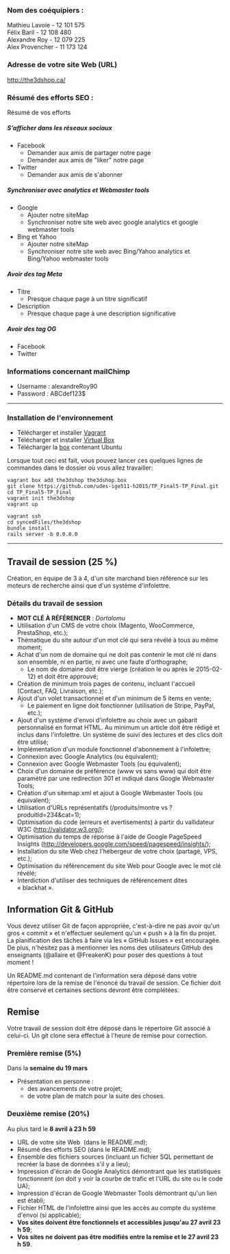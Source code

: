 ### Nom des coéquipiers :
Mathieu Lavoie - 12 101 575  
Félix Baril - 12 108 480  
Alexandre Roy - 12 079 225  
Alex Provencher - 11 173 124  

### Adresse de votre site Web (URL)

http://the3dshop.ca/

### Résumé des efforts SEO :

Résumé de vos efforts

##### S'afficher dans les réseaux sociaux

* Facebook
	* Demander aux amis de partager notre page
	* Demander aux amis de "liker" notre page
* Twitter
	* Demander aux amis de s'abonner

##### Synchroniser avec analytics et Webmaster tools

* Google
	* Ajouter notre siteMap
	* Synchroniser notre site web avec google analytics et google webmaster tools
* Bing et Yahoo
	* Ajouter notre siteMap
	* Synchroniser notre site web avec Bing/Yahoo analytics et Bing/Yahoo webmaster tools

##### Avoir des tag Meta 

* Titre
	* Presque chaque page à un titre significatif
* Description
	* Presque chaque page à une description significative

##### Avoir des tag OG

* Facebook
* Twitter

### Informations concernant mailChimp

* Username : alexandreRoy90
* Password : ABCdef123$
	

---

### Installation de l'environnement

* Télécharger et installer [Vagrant](https://www.vagrantup.com/)
* Télécharger et installer [Virtual Box](https://www.virtualbox.org/)
* Télécharger la [box](https://drive.google.com/file/d/0B-nuwSqBCh4HanR4dmR1VU9fYm8/view?usp=sharing) contenant Ubuntu

Lorsque tout ceci est fait, vous pouvez lancer ces quelques lignes de commandes dans le dossier où vous allez travailler:

```
vagrant box add the3dshop the3dshop.box
git clone https://github.com/udes-ige511-h2015/TP_Final5-TP_Final.git  
cd TP_Final5-TP_Final
vagrant init the3dshop
vagrant up

vagrant ssh
cd syncedFiles/the3dshop
bundle install
rails server -b 0.0.0.0
```

---

## Travail de session (25 %)

Création, en équipe de 3 à 4, d'un site marchand bien référencé sur les moteurs de recherche ainsi que d'un système d'infolettre.

### Détails du travail de session
* __MOT CLÉ À RÉFÉRENCER__ : _Dortalomu_
* Utilisation d'un CMS de votre choix (Magento, WooCommerce, PrestaShop, etc.);
* Thématique du site autour d'un mot clé qui sera révélé à tous au même moment;
* Achat d'un nom de domaine qui ne doit pas contenir le mot clé ni dans son ensemble, ni en partie, ni avec une faute d'orthographe;
	* Le nom de domaine doit être vierge (création le ou après le 2015-02-12) et doit être approuvé;
* Création de minimum trois pages de contenu, incluant l'accueil (Contact, FAQ, Livraison, etc.);
* Ajout d'un volet transactionnel et d'un minimum de 5 items en vente;
	* Le paiement en ligne doit fonctionner (utilisation de Stripe, PayPal, etc.);
* Ajout d'un système d'envoi d'infolettre au choix avec un gabarit personnalisé en format HTML. Au minimum un article doit être rédigé et inclus dans l'infolettre. Un système de suivi des lectures et des clics doit être utilisé;
* Implémentation d'un module fonctionnel d'abonnement à l'infolettre;
* Connexion avec Google Analytics (ou équivalent);
* Connexion avec Google Webmaster Tools (ou équivalent);
* Choix d'un domaine de préférence (www vs sans www) qui doit être paramétré par une redirection 301 et indiqué dans Google Webmaster Tools;
* Création d'un sitemap.xml et ajout à Google Webmaster Tools (ou équivalent);
* Utilisation d'URLs représentatifs (/produits/montre vs ?produitId=234&cat=1);
* Optimisation du code (erreurs et avertisements) à partir du vallidateur W3C (http://validator.w3.org/);
* Optimisation du temps de réponse à l'aide de Google PageSpeed Insights (http://developers.google.com/speed/pagespeed/insights/);
* Installation du site Web chez l'hébergeur de votre choix (partagé, VPS, etc.);
* Optimisation du référencement du site Web pour Google avec le mot clé révélé;
* Interdiction d'utiliser des techniques de référencement dites « blackhat ».

## Information Git & GitHub

Vous devez utiliser Git de façon appropriée, c'est-à-dire ne pas avoir qu'un gros « commit » et n'effectuer seulement qu'un « push » à la fin du projet. La planification des tâches à faire via les « GitHub Issues » est encouragée. De plus, n'hésitez pas à mentionner les noms des utilisateurs GitHub des enseignants (@allaire et @FreakenK) pour poser des questions à tout moment !

Un README.md contenant de l'information sera déposé dans votre répertoire lors de la remise de l'énoncé du travail de session. Ce fichier doit être conservé et certaines sections devront être complétées.

## Remise

Votre travail de session doit être déposé dans le répertoire Git associé à celui-ci. Un git clone sera effectué à l'heure de remise pour correction.

### Première remise (5%) 

Dans la __semaine du 19 mars__  

* Présentation en personne :
	* des avancements de votre projet;
	* de votre plan de match pour la suite des choses.

### Deuxième remise (20%) 

Au plus tard le __8 avril à 23 h 59__

* URL de votre site Web  (dans le README.md);
* Résumé des efforts SEO (dans le README.md);
* Ensemble des fichiers sources (incluant un fichier SQL permettant de recréer la base de données s'il y a lieu);
* Impression d'écran de Google Analytics démontrant que les statistiques fonctionnent (on doit y voir la courbe de trafic et l'URL du site ou le code UA);
* Impression d'écran de Google Webmaster Tools démontrant qu'un lien est établi;
* Fichier HTML de l'infolettre ainsi que les accès au compte du système d'envoi (si applicable);
* __Vos sites doivent être fonctionnels et accessibles jusqu'au 27 avril 23 h 59__;
* __Vos sites ne doivent pas être modifiés entre la remise et le 27 avril 23 h 59__.

